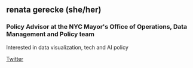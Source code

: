 ## renata gerecke (she/her)

### Policy Advisor at the NYC Mayor's Office of Operations, Data Management and Policy team

Interested in data visualization, tech and AI policy

[Twitter](http://www.twitter.com/renatagerecke)

<!---
rgerecke-ops/rgerecke-ops is a ✨ special ✨ repository because its `README.md` (this file) appears on your GitHub profile.
You can click the Preview link to take a look at your changes.
--->
